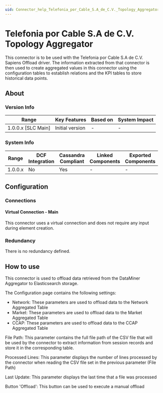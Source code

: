 ```yaml
---
uid: Connector_help_Telefonia_por_Cable_S.A_de_C.V._Topology_Aggregator
---
```


# Telefonia por Cable S.A de C.V. Topology Aggregator

This connector is to be used with the Telefonia por Cable S.A de C.V. Sapiens Offload driver. The information extracted from that connector is then used to create aggregated values in this connector using the configuration tables to establish relations and the KPI tables to store historical data points.

## About

### Version Info

| Range                | Key Features     | Based on     | System Impact     |
|----------------------|------------------|--------------|-------------------|
| 1.0.0.x [SLC Main]   | Initial version  | -            | -                 |

### System Info

| Range     | DCF Integration     | Cassandra Compliant     | Linked Components     | Exported Components     |
|-----------|---------------------|-------------------------|-----------------------|-------------------------|
| 1.0.0.x   | No                  | Yes                     | -                     | -                       |

## Configuration

### Connections

#### Virtual Connection - Main

This connector uses a virtual connection and does not require any input during element creation.

### Redundancy

There is no redundancy defined.

## How to use

This connector is used to offload data retrieved from the DataMiner Aggregator to Elasticsearch storage.

The Configuration page contains the following settings:

- Network: These parameters are used to offload data to the Network Aggregated Table
- Market: These parameters are used to offload data to the Market Aggregated Table
- CCAP: These parameters are used to offload data to the CCAP Aggregated Table

File Path: This parameter contains the full file path of the CSV file that will be used by the connector to extract information from session records and store it in the corresponding table.

Processed Lines: This parameter displays the number of lines processed by the connector when reading the CSV file set in the previous parameter (File Path)

Last Update: This parameter displays the last time that a file was processed

Button 'Offload': This button can be used to execute a manual offload
